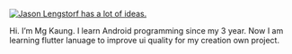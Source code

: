 [![Jason Lengstorf has a lot of ideas.](https://media-exp1.licdn.com/dms/image/C5112AQH4mojeJiAexA/article-cover_image-shrink_600_2000/0?e=1600905600&v=beta&t=cdjoIEyrZ2s7HlLOIw4xSN1NNC4J98cd_3scW3LyKsM)](https://www.jason.af)

Hi. I’m Mg Kaung. I learn Android programming since my 3 year. Now I am learning flutter lanuage to improve ui quality for my creation own project.
